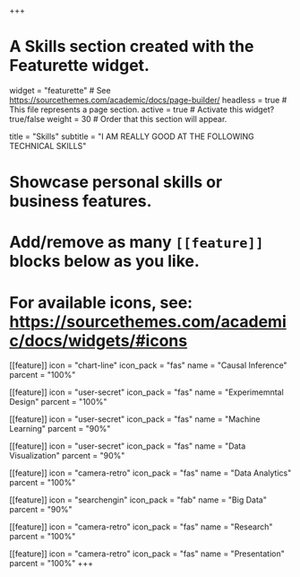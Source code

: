 +++
# A Skills section created with the Featurette widget.
widget = "featurette"  # See https://sourcethemes.com/academic/docs/page-builder/
headless = true  # This file represents a page section.
active = true  # Activate this widget? true/false
weight = 30  # Order that this section will appear.

title = "Skills"
subtitle = "I AM REALLY GOOD AT THE FOLLOWING TECHNICAL SKILLS"

# Showcase personal skills or business features.
# 
# Add/remove as many `[[feature]]` blocks below as you like.
# 
# For available icons, see: https://sourcethemes.com/academic/docs/widgets/#icons

[[feature]]
  icon = "chart-line"
  icon_pack = "fas"
  name = "Causal Inference"
  parcent = "100%"
  
[[feature]]
  icon = "user-secret"
  icon_pack = "fas"
  name = "Experimemntal Design"
  parcent = "100%" 
  
[[feature]]
  icon = "user-secret"
  icon_pack = "fas"
  name = "Machine Learning"
  parcent = "90%" 
  
[[feature]]
  icon = "user-secret"
  icon_pack = "fas"
  name = "Data Visualization"
  parcent = "90%"  
  
[[feature]]
  icon = "camera-retro"
  icon_pack = "fas"
  name = "Data Analytics"
  parcent = "100%"
  
[[feature]]
  icon = "searchengin"
  icon_pack = "fab"
  name = "Big Data"
  parcent = "90%"
  
[[feature]]
  icon = "camera-retro"
  icon_pack = "fas"
  name = "Research"
  parcent = "100%"
  
[[feature]]
  icon = "camera-retro"
  icon_pack = "fas"
  name = "Presentation"
  parcent = "100%"
+++
